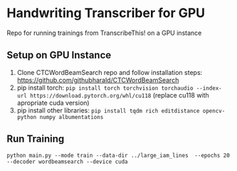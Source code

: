 # Handwriting Transcriber for GPU
Repo for running trainings from TranscribeThis! on a GPU instance

## Setup on GPU Instance
1. Clone CTCWordBeamSearch repo and follow installation steps: https://github.com/githubharald/CTCWordBeamSearch
2. pip install torch: `pip install torch torchvision torchaudio --index-url https://download.pytorch.org/whl/cu118`
(replace cu118 with apropriate cuda version)
3. pip install other libraries: `pip install tqdm rich editdistance opencv-python numpy albumentations`

## Run Training
`python main.py --mode train --data-dir ../large_iam_lines  --epochs 20 --decoder wordbeamsearch --device cuda`
